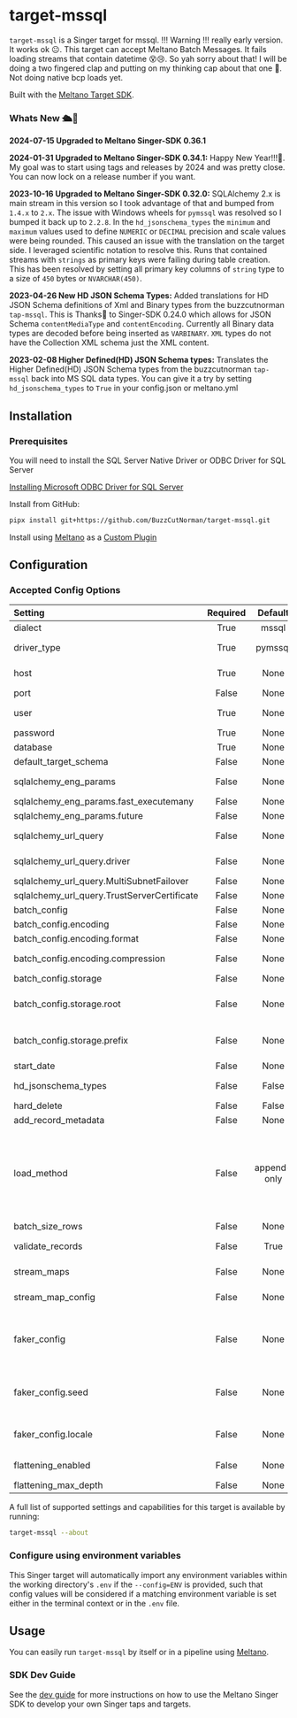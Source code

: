 # target-mssql

`target-mssql` is a Singer target for mssql. !!! Warning !!! really early version.  It works ok 😐.  This target can accept Meltano Batch Messages. It fails loading streams that contain datetime 😵😢. So yah sorry about that! I will be doing a two fingered clap and putting on my thinking cap about that one 🤔.  Not doing native bcp loads yet.

Built with the [Meltano Target SDK](https://sdk.meltano.com).
### Whats New 🛳️🎉
**2024-07-15 Upgraded to Meltano Singer-SDK 0.36.1**

**2024-01-31 Upgraded to Meltano Singer-SDK 0.34.1:** Happy New Year!!!🎉.  My goal was to start using tags and releases by 2024 and was pretty close.  You can now lock on a release number if you want. 

**2023-10-16 Upgraded to Meltano Singer-SDK 0.32.0:** SQLAlchemy 2.x is main stream in this version so I took advantage of that and bumped from `1.4.x` to `2.x`.  The issue with Windows wheels for `pymssql` was resolved so I bumped it back up to `2.2.8`. In the `hd_jsonschema_types` the `minimum` and `maximum` values used to define `NUMERIC` or `DECIMAL` precision and scale values were being rounded.  This caused an issue with the translation on the target side.  I leveraged scientific notation to resolve this. Runs that contained streams with `strings` as primary keys were failing during table creation.  This has been resolved by setting all primary key columns of `string` type to a size of `450` bytes or `NVARCHAR(450)`.  

**2023-04-26 New HD JSON Schema Types:**  Added translations for HD JSON Schema definitions of Xml and Binary types from the buzzcutnorman `tap-mssql`.  This is Thanks🙏 to Singer-SDK 0.24.0 which allows for JSON Schema `contentMediaType` and `contentEncoding`.  Currently all Binary data types are decoded before being inserted as `VARBINARY`.  `XML` types do not have the Collection XML schema just the XML content.

**2023-02-08 Higher Defined(HD) JSON Schema types:**  Translates the Higher Defined(HD) JSON Schema types from the buzzcutnorman `tap-mssql` back into MS SQL data types.  You can give it a try by setting `hd_jsonschema_types` to `True` in your config.json or meltano.yml
<!--

Developer TODO: Update the below as needed to correctly describe the install procedure. For instance, if you do not have a PyPi repo, or if you want users to directly install from your git repo, you can modify this step as appropriate.
-->
## Installation
<!--
Install from PyPi:

```bash
pipx install target-mssql
```
-->
### Prerequisites
You will need to install the SQL Server Native Driver or ODBC Driver for SQL Server

[Installing Microsoft ODBC Driver for SQL Server](https://learn.microsoft.com/en-us/sql/connect/odbc/windows/system-requirements-installation-and-driver-files?view=sql-server-ver16#installing-microsoft-odbc-driver-for-sql-server)

Install from GitHub:

```bash
pipx install git+https://github.com/BuzzCutNorman/target-mssql.git
```

Install using [Meltano](https://www.meltano.com) as a [Custom Plugin](https://docs.meltano.com/guide/plugin-management#custom-plugins)


## Configuration

### Accepted Config Options

<!--
Developer TODO: Provide a list of config options accepted by the target.

This section can be created by copy-pasting the CLI output from:

```
target-mssql --about --format=markdown
```
-->
| Setting | Required | Default | Description |
|:--------|:--------:|:-------:|:------------|
| dialect | True     | mssql   | The Dialect of SQLAlchamey |
| driver_type | True     | pymssql | The Python Driver you will be using to<BR/>connect to the SQL server |
| host | True     | None    | The FQDN of the Host serving out the<BR/>SQL Instance |
| port | False    | None    | The port on which SQL awaiting connection |
| user | True     | None    | The User Account who has been granted<BR/>access to the SQL Server |
| password | True     | None    | The Password for the User account |
| database | True     | None    | The Default database for this connection |
| default_target_schema | False    | None    | The Default schema to place all streams |
| sqlalchemy_eng_params | False    | None    | SQLAlchemy Engine Paramaters:<BR/>fast_executemany, future |
| sqlalchemy_eng_params.fast_executemany | False    | None    | Fast Executemany Mode: True, False |
| sqlalchemy_eng_params.future | False    | None    | Run the engine in 2.0 mode: True, False |
| sqlalchemy_url_query | False    | None    | SQLAlchemy URL Query options: driver, MultiSubnetFailover, TrustServerCertificate |
| sqlalchemy_url_query.driver | False    | None    | The Driver to use when connection should<BR/>match the Driver Type |
| sqlalchemy_url_query.MultiSubnetFailover | False    | None    | This is a Yes No option |
| sqlalchemy_url_query.TrustServerCertificate | False    | None    | This is a Yes No option |
| batch_config | False    | None    | Optional Batch Message configuration |
| batch_config.encoding | False    | None    |             |
| batch_config.encoding.format | False    | None    | Currently the only format is jsonl |
| batch_config.encoding.compression | False    | None    | Currently the only compression options is<BR/>gzip |
| batch_config.storage | False    | None    |             |
| batch_config.storage.root | False    | None    | The directory you want batch<BR/>messages to be placed in.<BR/>example: file://test/batches |
| batch_config.storage.prefix | False    | None    | What prefix you want your<BR/>messages to have<BR/>example: test-batch- |
| start_date | False    | None    | The earliest record date to sync |
| hd_jsonschema_types | False    |       False | Turn on translation of Higher Defined(HD)<BR/>JSON Schema types to SQL Types |
| hard_delete | False    |       False | Hard delete records. |
| add_record_metadata | False    | None    | Add metadata to records. |
| load_method | False    | append-only | The method to use when loading data into<BR/>the destination. `append-only` will always<BR/>write all input records whether that<BR/>records already exists or not. <BR/>`upsert` will update existing records and<BR/>insert new records. `overwrite` will<BR/>delete all existing records and insert all input records. |
| batch_size_rows | False    | None    | Maximum number of rows in each batch. |
| validate_records | False    |       True | Whether to validate the schema of the<BR/>incoming streams. |
| stream_maps | False    | None    | Config object for stream maps capability.<BR/>For more information check out [Stream Maps](https://sdk.meltano.com/en/latest/stream_maps.html). |
| stream_map_config | False    | None    | User-defined config values to be used within map expressions. |
| faker_config | False    | None    | Config for the [`Faker`](https://faker.readthedocs.io/en/master/) instance<BR/>variable `fake` used within map expressions.<BR/>Only applicable if the plugin specifies<BR/>`faker` as an addtional dependency<BR/>(through the `singer-sdk` `faker` extra or directly). |
| faker_config.seed | False    | None    | Value to seed the Faker generator<BR/>for deterministic output: https://faker.readthedocs.io/en/master/#seeding-the-generator |
| faker_config.locale | False    | None    | One or more LCID locale strings to<BR/>produce localized output for: https://faker.readthedocs.io/en/master/#localization |
| flattening_enabled | False    | None    | 'True' to enable schema flattening and<BR/>automatically expand nested properties. |
| flattening_max_depth | False    | None    | The max depth to flatten schemas. |

A full list of supported settings and capabilities for this
target is available by running:

```bash
target-mssql --about
```

### Configure using environment variables

This Singer target will automatically import any environment variables within the working directory's
`.env` if the `--config=ENV` is provided, such that config values will be considered if a matching
environment variable is set either in the terminal context or in the `.env` file.
<!--
### Source Authentication and Authorization


Developer TODO: If your target requires special access on the destination system, or any special authentication requirements, provide those here.
-->

## Usage

You can easily run `target-mssql` by itself or in a pipeline using [Meltano](https://meltano.com/).
<!--
### Executing the Target Directly

```bash
target-mssql --version
target-mssql --help
# Test using the "Carbon Intensity" sample:
tap-carbon-intensity | target-mssql --config /path/to/target-mssql-config.json
```

## Developer Resources

Follow these instructions to contribute to this project.

### Initialize your Development Environment

```bash
pipx install poetry
poetry install
```

### Create and Run Tests

Create tests within the `target_mssql/tests` subfolder and
  then run:

```bash
poetry run pytest
```

You can also test the `target-mssql` CLI interface directly using `poetry run`:

```bash
poetry run target-mssql --help
```

### Testing with [Meltano](https://meltano.com/)

_**Note:** This target will work in any Singer environment and does not require Meltano.
Examples here are for convenience and to streamline end-to-end orchestration scenarios._

<!--
Developer TODO:
Your project comes with a custom `meltano.yml` project file already created. Open the `meltano.yml` and follow any "TODO" items listed in
the file.
-->
<!--
Next, install Meltano (if you haven't already) and any needed plugins:

```bash
# Install meltano
pipx install meltano
# Initialize meltano within this directory
cd target-mssql
meltano install
```

Now you can test and orchestrate using Meltano:

```bash
# Test invocation:
meltano invoke target-mssql --version
# OR run a test `elt` pipeline with the Carbon Intensity sample tap:
meltano elt tap-carbon-intensity target-mssql
```
-->
### SDK Dev Guide

See the [dev guide](https://sdk.meltano.com/en/latest/dev_guide.html) for more instructions on how to use the Meltano Singer SDK to
develop your own Singer taps and targets.
